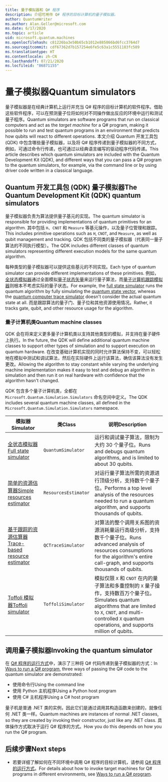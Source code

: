 ```yaml
---
title: 量子模拟器和 Q# 程序
description: 介绍可用作 Q# 程序的目标计算机的量子模拟器。
author: QuantumWriter
ms.author: Alan.Geller@microsoft.com
ms.date: 6/17/2020
ms.topic: article
uid: microsoft.quantum.machines
ms.openlocfilehash: c81226ba3e50b65cb1012e885866bd6fcc3764d7
ms.sourcegitcommit: cdf67362d7b157254e6fe5c63a1c5551183fc589
ms.translationtype: HT
ms.contentlocale: zh-CN
ms.lasthandoff: 07/21/2020
ms.locfileid: "86871155"
---
```

# <a name="quantum-simulators"></a><span data-ttu-id="72af4-103">量子模拟器</span><span class="sxs-lookup"><span data-stu-id="72af4-103">Quantum simulators</span></span>

<span data-ttu-id="72af4-104">量子模拟器是在经典计算机上运行并充当 Q# 程序的目标计算机的软件程序。借助这些软件程序，可以在预测量子位将如何对不同操作做出反应的环境中运行和测试量子程序。</span><span class="sxs-lookup"><span data-stu-id="72af4-104">Quantum simulators are software programs that run on classical computers and act as the *target machine* for a Q# program, making it possible to run and test quantum programs in an environment that predicts how qubits will react to different operations.</span></span> <span data-ttu-id="72af4-105">本文介绍 Quantum 开发工具包 (QDK) 中包含哪些量子模拟器，以及将 Q# 程序传递到量子模拟器的不同方式，例如，可通过命令行传递，也可通过以经典语言编写的驱动程序代码传递。</span><span class="sxs-lookup"><span data-stu-id="72af4-105">This article describes which quantum simulators are included with the Quantum Development Kit (QDK), and different ways that you can pass a Q# program to the quantum simulators, for example, via the command line or by using driver code written in a classical language.</span></span>  



## <a name="the-quantum-development-kit-qdk-quantum-simulators"></a><span data-ttu-id="72af4-106">Quantum 开发工具包 (QDK) 量子模拟器</span><span class="sxs-lookup"><span data-stu-id="72af4-106">The Quantum Development Kit (QDK) quantum simulators</span></span>

<span data-ttu-id="72af4-107">量子模拟器负责为算法提供量子基元的实现。</span><span class="sxs-lookup"><span data-stu-id="72af4-107">The quantum simulator is responsible for providing implementations of quantum primitives for an algorithm.</span></span> <span data-ttu-id="72af4-108">其中包括 `H`、`CNOT` 和 `Measure` 等基元操作，以及量子位管理和跟踪。</span><span class="sxs-lookup"><span data-stu-id="72af4-108">This includes primitive operations such as `H`, `CNOT`, and `Measure`, as well as qubit management and tracking.</span></span> <span data-ttu-id="72af4-109">QDK 包括不同类的量子模拟器（代表同一量子算法的不同执行模型）。</span><span class="sxs-lookup"><span data-stu-id="72af4-109">The QDK includes different classes of quantum simulators representing different execution models for the same quantum algorithm.</span></span> 


<span data-ttu-id="72af4-110">每种类型的量子模拟器可以提供这些基元的不同实现。</span><span class="sxs-lookup"><span data-stu-id="72af4-110">Each type of quantum simulator can provide different implementations of these primitives.</span></span> <span data-ttu-id="72af4-111">例如，[全状态模拟器](xref:microsoft.quantum.machines.full-state-simulator)通过全面模拟[量子状态矢量](xref:microsoft.quantum.glossary#quantum-state)来运行量子算法，而[量子计算机跟踪模拟器](xref:microsoft.quantum.machines.qc-trace-simulator.intro)则根本不考虑实际的量子状态。</span><span class="sxs-lookup"><span data-stu-id="72af4-111">For example, the [full state simulator](xref:microsoft.quantum.machines.full-state-simulator) runs the quantum algorithm by fully simulating the [quantum state vector](xref:microsoft.quantum.glossary#quantum-state), whereas the [quantum computer trace simulator](xref:microsoft.quantum.machines.qc-trace-simulator.intro) doesn't consider the actual quantum state at all.</span></span> <span data-ttu-id="72af4-112">而是跟踪算法的量子门、量子位和其他资源使用情况。</span><span class="sxs-lookup"><span data-stu-id="72af4-112">Rather, it tracks gate, qubit, and other resource usage for the algorithm.</span></span>

### <a name="quantum-machine-classes"></a><span data-ttu-id="72af4-113">量子计算机类</span><span class="sxs-lookup"><span data-stu-id="72af4-113">Quantum machine classes</span></span>

<span data-ttu-id="72af4-114">QDK 会在将来定义更多量子计算机类以支持其他类型的模拟，并支持在量子硬件上执行。</span><span class="sxs-lookup"><span data-stu-id="72af4-114">In the future, the QDK will define additional quantum machine classes to support other types of simulation and to support execution on quantum hardware.</span></span> <span data-ttu-id="72af4-115">在改变基础计算机实现的同时允许算法保持不变，可以轻松地在模拟中测试和调试算法，然后在实际硬件上运行该算法，确信该算法没有发生更改。</span><span class="sxs-lookup"><span data-stu-id="72af4-115">Allowing the algorithm to stay constant while varying the underlying machine implementation makes it easy to test and debug an algorithm in simulation and then run it on real hardware with confidence that the algorithm hasn't changed.</span></span>

<span data-ttu-id="72af4-116">QDK 包含多个量子计算机类，全都在 `Microsoft.Quantum.Simulation.Simulators` 命名空间中定义。</span><span class="sxs-lookup"><span data-stu-id="72af4-116">The QDK includes several quantum machine classes, all defined in the `Microsoft.Quantum.Simulation.Simulators` namespace.</span></span>

|<span data-ttu-id="72af4-117">模拟器</span><span class="sxs-lookup"><span data-stu-id="72af4-117">Simulator</span></span> |<span data-ttu-id="72af4-118">类</span><span class="sxs-lookup"><span data-stu-id="72af4-118">Class</span></span>|<span data-ttu-id="72af4-119">说明</span><span class="sxs-lookup"><span data-stu-id="72af4-119">Description</span></span>|
|-----|------|---|
|[<span data-ttu-id="72af4-120">全状态模拟器</span><span class="sxs-lookup"><span data-stu-id="72af4-120">Full state simulator</span></span>](xref:microsoft.quantum.machines.full-state-simulator)| `QuantumSimulator` | <span data-ttu-id="72af4-121">运行和调试量子算法，限制为大约 30 个量子位。</span><span class="sxs-lookup"><span data-stu-id="72af4-121">Runs and debugs quantum algorithms, and is limited to about 30 qubits.</span></span> |
|[<span data-ttu-id="72af4-122">简单的资源估算器</span><span class="sxs-lookup"><span data-stu-id="72af4-122">Simple resources estimator</span></span>](xref:microsoft.quantum.machines.resources-estimator)| `ResourcesEstimator` | <span data-ttu-id="72af4-123">对运行量子算法所需的资源进行顶级分析，支持数千个量子位。</span><span class="sxs-lookup"><span data-stu-id="72af4-123">Performs a top level analysis of the resources needed to run a quantum algorithm, and supports thousands of qubits.</span></span>|
|[<span data-ttu-id="72af4-124">基于跟踪的资源估算器</span><span class="sxs-lookup"><span data-stu-id="72af4-124">Trace-based resource estimator</span></span>](xref:microsoft.quantum.machines.qc-trace-simulator.intro)|  `QCTraceSimulator` |<span data-ttu-id="72af4-125">对算法的整个调用关系图的资源消耗量运行高级分析，支持数千个量子位。</span><span class="sxs-lookup"><span data-stu-id="72af4-125">Runs advanced analysis of resources consumptions for the algorithm's entire call-graph, and supports thousands of qubits.</span></span>|
|[<span data-ttu-id="72af4-126">Toffoli 模拟器</span><span class="sxs-lookup"><span data-stu-id="72af4-126">Toffoli simulator</span></span>](xref:microsoft.quantum.machines.toffoli-simulator)| `ToffoliSimulator` |<span data-ttu-id="72af4-127">模拟仅限 `X` 和 `CNOT` 在内的量子算法和多重控制的 `X` 量子操作，支持数百万个量子位。</span><span class="sxs-lookup"><span data-stu-id="72af4-127">Simulates quantum algorithms that are limited to `X`, `CNOT`, and multi-controlled `X` quantum operations, and supports million of qubits.</span></span> |

## <a name="invoking-the-quantum-simulator"></a><span data-ttu-id="72af4-128">调用量子模拟器</span><span class="sxs-lookup"><span data-stu-id="72af4-128">Invoking the quantum simulator</span></span>

<span data-ttu-id="72af4-129">在 [Q# 程序的运行方式](xref:microsoft.quantum.guide.host-programs)中，演示了三种将 Q# 代码传递到量子模拟器的方式：</span><span class="sxs-lookup"><span data-stu-id="72af4-129">In [Ways to run a Q# program](xref:microsoft.quantum.guide.host-programs), three ways of passing the Q# code to the quantum simulator are demonstrated:</span></span> 

* <span data-ttu-id="72af4-130">使用命令行</span><span class="sxs-lookup"><span data-stu-id="72af4-130">Using the command line</span></span>
* <span data-ttu-id="72af4-131">使用 Python 主机程序</span><span class="sxs-lookup"><span data-stu-id="72af4-131">Using a Python host program</span></span>
* <span data-ttu-id="72af4-132">使用 C# 主机程序</span><span class="sxs-lookup"><span data-stu-id="72af4-132">Using a C# host program</span></span>

<span data-ttu-id="72af4-133">量子机是普通 .NET 类的实例，因此它们是通过调用其构造函数来创建的，就像任何 .NET 类一样。</span><span class="sxs-lookup"><span data-stu-id="72af4-133">Quantum machines are instances of normal .NET classes, so they are created by invoking their constructor, just like any .NET class.</span></span> <span data-ttu-id="72af4-134">具体操作方式取决于运行 Q# 程序的方式。</span><span class="sxs-lookup"><span data-stu-id="72af4-134">How you do this depends on how you run the Q# program.</span></span>

## <a name="next-steps"></a><span data-ttu-id="72af4-135">后续步骤</span><span class="sxs-lookup"><span data-stu-id="72af4-135">Next steps</span></span>

* <span data-ttu-id="72af4-136">若要详细了解如何在不同环境中调用 Q# 程序的目标计算机，请参阅 [Q# 程序的运行方式](xref:microsoft.quantum.guide.host-programs)。</span><span class="sxs-lookup"><span data-stu-id="72af4-136">For details about how to invoke target machines for Q# programs in different environments, see [Ways to run a Q# program](xref:microsoft.quantum.guide.host-programs).</span></span>
